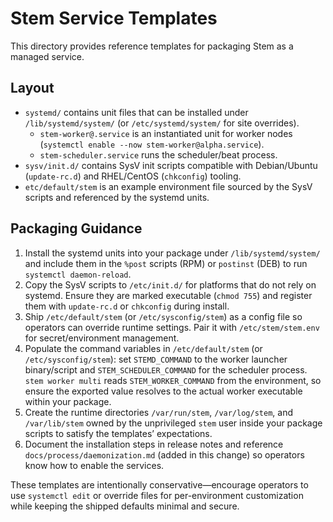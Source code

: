 # Stem Service Templates

This directory provides reference templates for packaging Stem as a managed
service.

## Layout

- `systemd/` contains unit files that can be installed under
  `/lib/systemd/system/` (or `/etc/systemd/system/` for site overrides).
  - `stem-worker@.service` is an instantiated unit for worker nodes
    (`systemctl enable --now stem-worker@alpha.service`).
  - `stem-scheduler.service` runs the scheduler/beat process.
- `sysv/init.d/` contains SysV init scripts compatible with Debian/Ubuntu
  (`update-rc.d`) and RHEL/CentOS (`chkconfig`) tooling.
- `etc/default/stem` is an example environment file sourced by the SysV
  scripts and referenced by the systemd units.

## Packaging Guidance

1. Install the systemd units into your package under
   `/lib/systemd/system/` and include them in the `%post` scripts (RPM) or
   `postinst` (DEB) to run `systemctl daemon-reload`.
2. Copy the SysV scripts to `/etc/init.d/` for platforms that do not rely on
   systemd. Ensure they are marked executable (`chmod 755`) and register them
   with `update-rc.d` or `chkconfig` during install.
3. Ship `/etc/default/stem` (or `/etc/sysconfig/stem`) as a config file so
   operators can override runtime settings. Pair it with `/etc/stem/stem.env`
   for secret/environment management.
4. Populate the command variables in `/etc/default/stem` (or `/etc/sysconfig/stem`):
   set `STEMD_COMMAND` to the worker launcher binary/script and
   `STEM_SCHEDULER_COMMAND` for the scheduler process. `stem worker multi`
   reads `STEM_WORKER_COMMAND` from the environment, so ensure the exported
   value resolves to the actual worker executable within your package.
5. Create the runtime directories `/var/run/stem`, `/var/log/stem`, and
   `/var/lib/stem` owned by the unprivileged `stem` user inside your package
   scripts to satisfy the templates’ expectations.
6. Document the installation steps in release notes and reference
   `docs/process/daemonization.md` (added in this change) so operators know how
   to enable the services.

These templates are intentionally conservative—encourage operators to use
`systemctl edit` or override files for per-environment customization while
keeping the shipped defaults minimal and secure.
